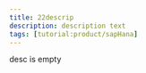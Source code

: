 ```yaml
---
title: 22descrip
description: description text
tags: [tutorial:product/sapHana]
---
```

desc is empty
